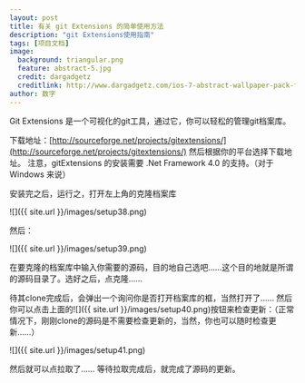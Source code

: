 ```yaml
---
layout: post
title: 有关 git Extensions 的简单使用方法
description: "git Extensions使用指南"
tags: [项目文档]
image:
  background: triangular.png
  feature: abstract-5.jpg
  credit: dargadgetz
  creditlink: http://www.dargadgetz.com/ios-7-abstract-wallpaper-pack-for-iphone-5-and-ipod-touch-retina/
author: 数字
---
```

Git Extensions 是一个可视化的git工具，通过它，你可以轻松的管理git档案库。

下载地址：[http://sourceforge.net/projects/gitextensions/](http://sourceforge.net/projects/gitextensions/)
然后根据你的平台选择下载地址。
注意，gitExtensions 的安装需要 .Net Framework 4.0 的支持。（对于 Windows 来说）

安装完之后，运行之，打开左上角的克隆档案库

![]({{ site.url }}/images/setup38.png)

然后：

![]({{ site.url }}/images/setup39.png)

在要克隆的档案库中输入你需要的源码，目的地自己选吧……这个目的地就是所谓的源码目录了。选好之后，点克隆……

待其clone完成后，会弹出一个询问你是否打开档案库的框，当然打开了……
然后你可以点击上面的![]({{ site.url }}/images/setup40.png)按钮来检查更新：（正常情况下，刚刚clone的源码是不需要检查更新的，当然，你也可以随时检查更新……）

![]({{ site.url }}/images/setup41.png)

然后就可以点拉取了……
等待拉取完成后，就完成了源码的更新。
